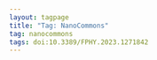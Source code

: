```yaml
---
layout: tagpage
title: "Tag: NanoCommons"
tag: nanocommons
tags: doi:10.3389/FPHY.2023.1271842
---
```

